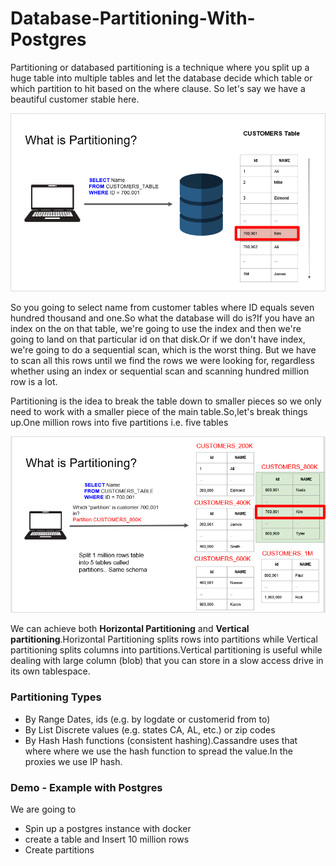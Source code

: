 # Database-Partitioning-With-Postgres
Partitioning or databased partitioning is a technique where you split up a huge table into multiple tables and let the database decide which table or which partition to hit based on the where clause.
So let's say we have a beautiful customer stable here.

![](cst.PNG)

So you going to select name from customer tables where ID equals seven hundred thousand and one.So what the database will do is?If you have an index on the on that table, we're going to use the index and then we're going to land on that particular id on that disk.Or if we don't have index, we're going to do a sequential scan, which is the worst thing. But we have to scan all this rows until we find the rows we were looking for, regardless whether using an index or sequential scan and scanning hundred million row is a lot.

Partitioning is the idea to break the table down to smaller pieces so we only need to work with a smaller piece of the main table.So,let's break things up.One million rows into five partitions i.e. five tables

![](partitioned.PNG)

We can achieve both **Horizontal Partitioning** and **Vertical partitioning**.Horizontal Partitioning splits rows into partitions while Vertical partitioning splits columns into partitions.Vertical partitioning is useful while dealing with large column (blob) that you can store in a slow access drive in its own tablespace.

### Partitioning Types
* By Range
Dates, ids (e.g. by logdate or customerid from to)
* By List
Discrete values (e.g. states CA, AL, etc.) or zip codes
* By Hash
Hash functions (consistent hashing).Cassandre uses that where where we use the hash function to spread the value.In the proxies we use IP hash.

### Demo - Example with Postgres 
We are going to
* Spin up a postgres instance with docker
* create a table and Insert 10 million rows
* Create partitions






